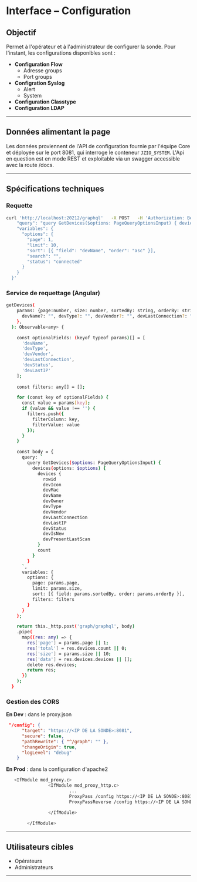 # Interface – Configuration

## Objectif

Permet à l'opérateur et à l'administrateur de configurer la sonde.
Pour l'instant, les configurations disponibles sont :

- **Configuration Flow**
    - Adresse groups
    - Port groups
- **Configration Syslog**
    - Alert 
    - System
- **Configuration Classtype**
- **Configuration LDAP**

---

## Données alimentant la page

Les données proviennent de l'API de configuration fournie par l'équipe Core et déployée sur le port 8081, qui interroge le conteneur `JZIO_SYSTEM`. L'Api en question est en mode REST et exploitable via un swagger accessible avec la route /docs.

---

## Spécifications techniques


### Requette

```bash
curl 'http://localhost:20212/graphql'   -X POST   -H 'Authorization: Bearer <TOKEN>'   -H 'Content-Type: application/json'   --data '{
    "query": "query GetDevices($options: PageQueryOptionsInput) { devices(options: $options) { devices { rowid devMac devName devOwner devType devVendor devLastConnection devStatus } count } }",
    "variables": {
      "options": {
        "page": 1,
        "limit": 10,
        "sort": [{ "field": "devName", "order": "asc" }],
        "search": "",
        "status": "connected"
      }
    }
  }'
```

### Service de requettage (Angular)
```bash
getDevices(
    params: {page:number, size: number, sortedBy: string, orderBy: string,
      devName?: "", devType?: "", devVendor?: "", devLastConnection?: "", devStatus?: "", devLastIP?: ""
    }, 
  ): Observable<any> {

    const optionalFields: (keyof typeof params)[] = [
      'devName',
      'devType',
      'devVendor',
      'devLastConnection',
      'devStatus',
      'devLastIP'
    ];
  
    const filters: any[] = [];

    for (const key of optionalFields) {
      const value = params[key];
      if (value && value !== '') {
        filters.push({
          filterColumn: key,
          filterValue: value
        });
      }
    }

    const body = {
      query: `
        query GetDevices($options: PageQueryOptionsInput) {
          devices(options: $options) {
            devices {
              rowid
              devIcon
              devMac
              devName
              devOwner
              devType
              devVendor
              devLastConnection
              devLastIP
              devStatus
              devIsNew
              devPresentLastScan
            }
            count
          }
        }
      `,
      variables: {
        options: {
          page: params.page,
          limit: params.size,
          sort: [{ field: params.sortedBy, order: params.orderBy }],
          filters: filters
        }
      }
    };

    return this._http.post('graph/graphql', body)
    .pipe(
      map((res: any) => {
        res['page'] = params.page || 1;
        res['total'] = res.devices.count || 0;
        res['size'] = params.size || 10;
        res['data'] = res.devices.devices || [];
        delete res.devices; 
        return res;
      })
    );
  }
  ```

### Gestion des CORS

**En Dev** : dans le proxy.json

```json
 "/config": {
      "target": "https://<IP DE LA SONDE>:8081",
      "secure": false,
      "pathRewrite": { "^/graph": "" },
      "changeOrigin": true,
      "logLevel": "debug"
    }
```

**En Prod** : dans la configuration d'apache2

```bash
   <IfModule mod_proxy.c>
                <IfModule mod_proxy_http.c>
                        ...
                        ProxyPass /config https://<IP DE LA SONDE>:8081
                        ProxyPassReverse /config https://<IP DE LA SONDE>:8081

                </IfModule>

        </IfModule>
  ```
---

## Utilisateurs cibles

- Opérateurs
- Administrateurs

---

